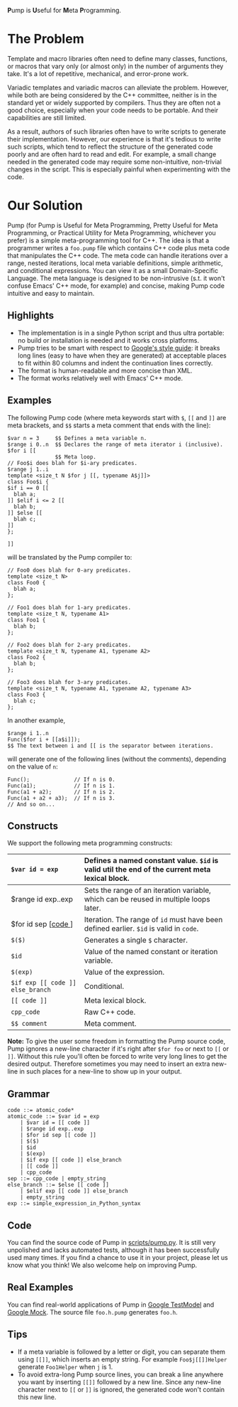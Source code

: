 

<b>P</b>ump is <b>U</b>seful for <b>M</b>eta <b>P</b>rogramming.

# The Problem #

Template and macro libraries often need to define many classes,
functions, or macros that vary only (or almost only) in the number of
arguments they take. It's a lot of repetitive, mechanical, and
error-prone work.

Variadic templates and variadic macros can alleviate the problem.
However, while both are being considered by the C++ committee, neither
is in the standard yet or widely supported by compilers.  Thus they
are often not a good choice, especially when your code needs to be
portable. And their capabilities are still limited.

As a result, authors of such libraries often have to write scripts to
generate their implementation. However, our experience is that it's
tedious to write such scripts, which tend to reflect the structure of
the generated code poorly and are often hard to read and edit. For
example, a small change needed in the generated code may require some
non-intuitive, non-trivial changes in the script. This is especially
painful when experimenting with the code.

# Our Solution #

Pump (for Pump is Useful for Meta Programming, Pretty Useful for Meta
Programming, or Practical Utility for Meta Programming, whichever you
prefer) is a simple meta-programming tool for C++. The idea is that a
programmer writes a `foo.pump` file which contains C++ code plus meta
code that manipulates the C++ code. The meta code can handle
iterations over a range, nested iterations, local meta variable
definitions, simple arithmetic, and conditional expressions. You can
view it as a small Domain-Specific Language. The meta language is
designed to be non-intrusive (s.t. it won't confuse Emacs' C++ mode,
for example) and concise, making Pump code intuitive and easy to
maintain.

## Highlights ##

  * The implementation is in a single Python script and thus ultra portable: no build or installation is needed and it works cross platforms.
  * Pump tries to be smart with respect to [Google's style guide](http://code.google.com/p/google-styleguide/): it breaks long lines (easy to have when they are generated) at acceptable places to fit within 80 columns and indent the continuation lines correctly.
  * The format is human-readable and more concise than XML.
  * The format works relatively well with Emacs' C++ mode.

## Examples ##

The following Pump code (where meta keywords start with `$`, `[[` and `]]` are meta brackets, and `$$` starts a meta comment that ends with the line):

```
$var n = 3     $$ Defines a meta variable n.
$range i 0..n  $$ Declares the range of meta iterator i (inclusive).
$for i [[
               $$ Meta loop.
// Foo$i does blah for $i-ary predicates.
$range j 1..i
template <size_t N $for j [[, typename A$j]]>
class Foo$i {
$if i == 0 [[
  blah a;
]] $elif i <= 2 [[
  blah b;
]] $else [[
  blah c;
]]
};

]]
```

will be translated by the Pump compiler to:

```
// Foo0 does blah for 0-ary predicates.
template <size_t N>
class Foo0 {
  blah a;
};

// Foo1 does blah for 1-ary predicates.
template <size_t N, typename A1>
class Foo1 {
  blah b;
};

// Foo2 does blah for 2-ary predicates.
template <size_t N, typename A1, typename A2>
class Foo2 {
  blah b;
};

// Foo3 does blah for 3-ary predicates.
template <size_t N, typename A1, typename A2, typename A3>
class Foo3 {
  blah c;
};
```

In another example,

```
$range i 1..n
Func($for i + [[a$i]]);
$$ The text between i and [[ is the separator between iterations.
```

will generate one of the following lines (without the comments), depending on the value of `n`:

```
Func();              // If n is 0.
Func(a1);            // If n is 1.
Func(a1 + a2);       // If n is 2.
Func(a1 + a2 + a3);  // If n is 3.
// And so on...
```

## Constructs ##

We support the following meta programming constructs:

| `$var id = exp` | Defines a named constant value. `$id` is valid util the end of the current meta lexical block. |
|:----------------|:-----------------------------------------------------------------------------------------------|
| $range id exp..exp | Sets the range of an iteration variable, which can be reused in multiple loops later.          |
| $for id sep [[code ](.md)] | Iteration. The range of `id` must have been defined earlier. `$id` is valid in `code`.         |
| `$($)`          | Generates a single `$` character.                                                              |
| `$id`           | Value of the named constant or iteration variable.                                             |
| `$(exp)`        | Value of the expression.                                                                       |
| `$if exp [[ code ]] else_branch` | Conditional.                                                                                   |
| `[[ code ]]`    | Meta lexical block.                                                                            |
| `cpp_code`      | Raw C++ code.                                                                                  |
| `$$ comment`    | Meta comment.                                                                                  |

**Note:** To give the user some freedom in formatting the Pump source
code, Pump ignores a new-line character if it's right after `$for foo`
or next to `[[` or `]]`. Without this rule you'll often be forced to write
very long lines to get the desired output. Therefore sometimes you may
need to insert an extra new-line in such places for a new-line to show
up in your output.

## Grammar ##

```
code ::= atomic_code*
atomic_code ::= $var id = exp
    | $var id = [[ code ]]
    | $range id exp..exp
    | $for id sep [[ code ]]
    | $($)
    | $id
    | $(exp)
    | $if exp [[ code ]] else_branch
    | [[ code ]]
    | cpp_code
sep ::= cpp_code | empty_string
else_branch ::= $else [[ code ]]
    | $elif exp [[ code ]] else_branch
    | empty_string
exp ::= simple_expression_in_Python_syntax
```

## Code ##

You can find the source code of Pump in [scripts/pump.py](http://code.google.com/p/googletest/source/browse/trunk/scripts/pump.py). It is still
very unpolished and lacks automated tests, although it has been
successfully used many times. If you find a chance to use it in your
project, please let us know what you think!  We also welcome help on
improving Pump.

## Real Examples ##

You can find real-world applications of Pump in [Google TestModel](http://www.google.com/codesearch?q=file%3A\.pump%24+package%3Ahttp%3A%2F%2Fgoogletest\.googlecode\.com) and [Google Mock](http://www.google.com/codesearch?q=file%3A\.pump%24+package%3Ahttp%3A%2F%2Fgooglemock\.googlecode\.com).  The source file `foo.h.pump` generates `foo.h`.

## Tips ##

  * If a meta variable is followed by a letter or digit, you can separate them using `[[]]`, which inserts an empty string. For example `Foo$j[[]]Helper` generate `Foo1Helper` when `j` is 1.
  * To avoid extra-long Pump source lines, you can break a line anywhere you want by inserting `[[]]` followed by a new line. Since any new-line character next to `[[` or `]]` is ignored, the generated code won't contain this new line.